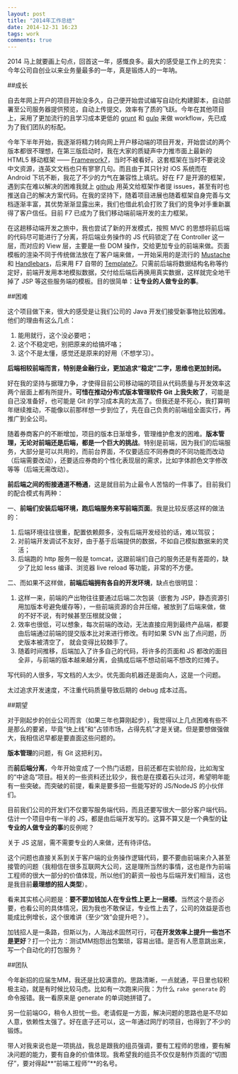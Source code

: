 ```yaml
---
layout: post
title: "2014年工作总结"
date: 2014-12-31 16:23
tags: work
comments: true
---
```


2014 马上就要画上句点，回首这一年，感慨良多。最大的感受是工作上的充实：今年公司自创业以来业务量最多的一年，真是锻炼人的一年呐。

##成长

自去年网上开户的项目开始没多久，自己便开始尝试编写自动化构建脚本，自动部署至公司服务器提供预览，自动上传提交，效率有了质的飞跃。今年在其他项目上，采用了更加流行的且学习成本更低的 [grunt](http://gruntjs.com) 和 [gulp](http://gulpjs.com) 来做 workflow，先已成为了我们团队的标配。

今年下半年开始，我逐渐将精力转向网上开户移动端的项目开发，开始尝试的两个版本都很不理想，在第三版启动时，我在大家的质疑声中力推市面上最新的 HTML5 移动框架 —— [Framework7](http://www.idangero.us/framework7/)，当时不被看好。这套框架在当时不要说没中文资源，连英文文档也只有寥寥几句。而且由于其只针对 iOS 系统而在 Android 下坑不断，我花了不少的力气在兼容性上填坑。好在 F7 是开源的框架，遇到实在难以解决的困难我就上 [github](https://github.com/nolimits4web/framework7/) 用英文给框架作者提 issues，甚至有时也推送自己的解决方案代码。在我的坚持下，随着项目进展也随着框架自身完善与文档逐渐丰富，其优势渐渐显露出来，我们也借此机会打败了我们的竞争对手重新赢得了客户信任。目前 F7 已成为了我们移动端前端开发的主力框架。

在这趟移动端开发之旅中，我也尝试了新的开发模式，按照 MVC 的思想将前后端的代码尽可能进行了分离，将后端业务操作的 JS 代码锁定了在 Controller 这一层，而对应的 View 层，主要是一些 DOM 操作，交给更加专业的前端来做。页面模板的渲染不同于传统做法放在了客户端来做，一开始采用的是流行的 [Mustache](http://mustache.github.io/) 和 [Handlebars](http://handlebarsjs.com/)，后来用 F7 自带的 [Template7](http://www.idangero.us/framework7/docs/template7.html)。只需前后端将数据结构名称等约定好，前端开发用本地模拟数据，交付给后端后再换用真实数据，这样就完全地干掉了 JSP 等这些服务端的模板。目的很简单：**让专业的人做专业的事**。

##困难

这个项目做下来，很大的感受是让我们公司的 Java 开发们接受新事物比较困难。他们的理由有这么几点：

1.  能用就行，这个没必要吧；
1.  这个不稳定吧，别把原来的给搞坏咯；
1.  这个不是太懂，感觉还是原来的好用（不想学习）。

**后端相较前端而言，特别是金融行业，更加追求“稳定”二字，思维也更加封闭。**

好在我的坚持与据理力争，才使得目前公司移动端的项目从代码质量与开发效率这两个层面上都有所提升。**可惜在推动分布式版本管理软件 Git 上我失败了**，可能是自己没准备好，也可能是 Git 的学习成本真的太高了。但我还是不死心，我打算明年继续推动，不能像以前那样想一步到位了，先在自己负责的前端组全面实行，再推广到全公司。

随着券商客户的不断增加，项目的版本日渐增多，管理维护愈发的困难。**版本管理，无论对前端还是后端，都是一个巨大的挑战**。特别是前端，因为我们的后端服务，大部分是可以共用的，而前台界面，不仅要适应不同券商的不同功能而改动（后端需要改动），还要适应券商的个性化表现层的需求，比如字体颜色文字修改等等（后端无需改动）。

**前后端之间的衔接通道不畅通**，这是就目前为止最令人苦恼的一件事了。目前我们的配合模式有两种：

一、**前端们安装后端环境，跑后端服务来写前端页面**。我是比较反感这样的做法的：

1.  后端环境往往很重，配置依赖颇多，没有后端开发经验的话，难以驾驭；
1.  对前端开发调试不友好，由于基于后端提供的数据，不如自己模拟数据来的灵活；
1.  后端跑的 http 服务一般是 tomcat，这跟前端们自己的服务还是有差距的，缺少了比如 less 编译、浏览器 live reload 等功能，非常的不方便。

二、而如果不这样做，**前端后端拥有各自的开发环境**，缺点也很明显：

1.  这样一来，前端的产出物往往要通过后端二次包装（嵌套为 JSP，静态资源引用加版本号避免缓存等），一些前端资源的合并压缩，被放到了后端来做，做的不好不说，有时候甚至压根就没做；
1.  效率也很低，可以想象，每次前端的改动，无法直接应用到最终产品端，都要由后端通过前端的提交版本比对来进行修改。有时如果 SVN 出了点问题，历史版本被清空了， 就会变得比较棘手了。
1.  随着时间推移，后端加入了许多自己的代码，将许多的页面和 JS 都改的面目全非，与前端的版本越来越分离，会搞成后端不想动前端不想改的烂摊子。

写代码的人很多，写文档的人太少。优先面向机器还是面向人，这是一个问题。

太过追求开发速度，不注重代码质量导致后期的 debug 成本过高。

##期望

对于刚起步的创业公司而言（如果三年也算刚起步），我觉得以上几点困难有些不是那么的要紧，毕竟“快上线”和“占领市场，占得先机”才是关键。但是要想做强做大，我相信迟早都是要直面这些问题的。

**版本管理**的问题，有 Git 这把利刃。

而**前后端分离**，今年开始变成了一个热门话题，目前还都在实验阶段，比如淘宝的“中途岛”项目。相关的一些资料还比较少，我也是在摸着石头过河，希望明年能有一些突破。而突破的前提，看来是要多招一些能写好的 JS/NodeJS 的小伙伴们。

目前我们公司的开发们不仅要写服务端代码，而且还要写很大一部分客户端代码。估计一个项目中有一半的 JS，都是由后端开发写的。这算不算又是一个典型的**让专业的人做专业的事**的反例呢？

关于 JS 这层，需不需要专业的人来做，还有待评估。

这个问题也直接关系到关于客户端的业务操作逻辑代码，要不要由前端来介入甚至接管的问题（我相信在很多互联网大公司，这是理所当然的事情，这也是作为前端工程师的很大一部分的价值体现，所以他们的薪资一般也与后端开发们相当，这也是我目前**最理想的招人类型**）。

看来其实核心问题是：**要不要加钱加人在专业性上更上一层楼**。当然这个是否必要，也看公司的具体情况，因为我也不敢保证，专业性上去了，公司的效益是否也能成比例增长，这个很难讲（至少“效”会提升吧？）。

加钱招人是一条路，但斯以为，人海战术固然可行，可**在开发效率上提升一些岂不是更好**？打一个比方：测试MM抱怨出包繁琐，容易出错。是否有人愿意跳出来，写一个自动化的打包服务？

##团队

今年新招的应届生MM，我还是比较满意的。思路清晰，一点就通，平日里也较积极主动，就是有时候比较马虎。比如有一次跑来问我：为什么 `rake generate` 的命令报错。我一看原来是 generate 的单词她拼错了。

另一位前端GG，稍令人担忧一些。老请假是一方面，解决问题的思路也是不尽如人意，依赖性太强了。好在底子还可以，这一年通过网厅的项目，也得到了不少的锻炼。

带人对我来说也是一项挑战，我总是跟我的组员强调，要有工程师的思维，要有解决问题的能力，要有自身的价值体现。我希望我的组员不仅仅是制作页面的“切图仔”，要对得起**“前端工程师”**的名号。
